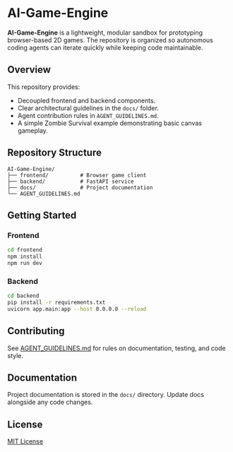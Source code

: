 # AI-Game-Engine

**AI-Game-Engine** is a lightweight, modular sandbox for prototyping browser-based 2D games. The repository is organized so autonomous coding agents can iterate quickly while keeping code maintainable.

## Overview

This repository provides:

* Decoupled frontend and backend components.
* Clear architectural guidelines in the `docs/` folder.
* Agent contribution rules in `AGENT_GUIDELINES.md`.
* A simple Zombie Survival example demonstrating basic canvas gameplay.

## Repository Structure

```plaintext
AI-Game-Engine/
├── frontend/          # Browser game client
├── backend/           # FastAPI service
├── docs/              # Project documentation
└── AGENT_GUIDELINES.md
```

## Getting Started

### Frontend

```bash
cd frontend
npm install
npm run dev
```

### Backend

```bash
cd backend
pip install -r requirements.txt
uvicorn app.main:app --host 0.0.0.0 --reload
```

## Contributing

See [AGENT_GUIDELINES.md](AGENT_GUIDELINES.md) for rules on documentation, testing, and code style.

## Documentation

Project documentation is stored in the `docs/` directory. Update docs alongside any code changes.

## License

[MIT License](LICENSE)
